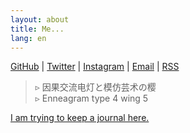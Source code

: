 ```yaml
---
layout: about
title: Me...
lang: en
---
```


[GitHub](https://github.com/raptazure) | [Twitter](https://twitter.com/raptazure) | [Instagram](https://www.instagram.com/raptazure/) | [Email](mailto:hermit0x9@outlook.com) | [RSS](https://raptazure.github.io/rss.xml)


<div font-family="'Noto Serif JP', serif">

> ▹ 因果交流电灯と模仿芸术の樱  
> ▹ Enneagram type 4 wing 5 

</div>

[I am trying to keep a journal here.](https://raptazure.github.io/journal) 
